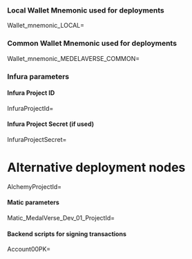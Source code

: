 ### Local Wallet Mnemonic used for deployments
Wallet_mnemonic_LOCAL=

###  Common Wallet Mnemonic used for deployments
Wallet_mnemonic_MEDELAVERSE_COMMON=

###  Infura parameters
#### Infura Project ID
InfuraProjectId=
#### Infura Project Secret (if used)
InfuraProjectSecret=

# Alternative deployment nodes
AlchemyProjectId=

#### Matic parameters
Matic_MedalVerse_Dev_01_ProjectId=

#### Backend scripts for signing transactions
Account00PK=
